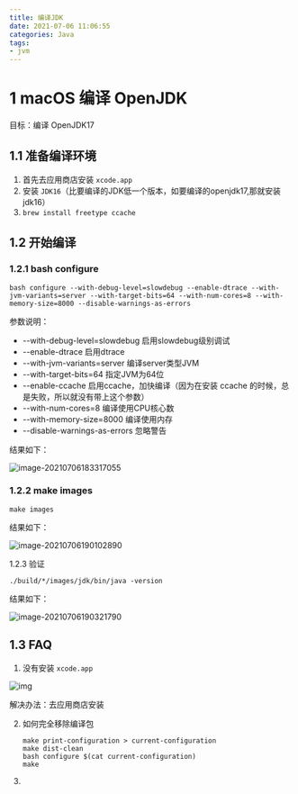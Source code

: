 ```yaml
---
title: 编译JDK
date: 2021-07-06 11:06:55
categories: Java
tags:
- jvm
---
```


# 1 macOS 编译 OpenJDK

目标：编译 OpenJDK17

## 1.1 准备编译环境

1. 首先去应用商店安装 `xcode.app`
2. 安装 `JDK16`（比要编译的JDK低一个版本，如要编译的openjdk17,那就安装jdk16）
3. `brew install freetype ccache`

<!-- more -->

## 1.2 开始编译

### 1.2.1 bash configure

```shell
bash configure --with-debug-level=slowdebug --enable-dtrace --with-jvm-variants=server --with-target-bits=64 --with-num-cores=8 --with-memory-size=8000 --disable-warnings-as-errors
```

参数说明：

- --with-debug-level=slowdebug 启用slowdebug级别调试
- --enable-dtrace 启用dtrace
- --with-jvm-variants=server 编译server类型JVM
- --with-target-bits=64 指定JVM为64位
- --enable-ccache 启用ccache，加快编译（因为在安装 ccache 的时候，总是失败，所以就没有带上这个参数）
- --with-num-cores=8 编译使用CPU核心数
- --with-memory-size=8000 编译使用内存
- --disable-warnings-as-errors 忽略警告

结果如下：

![image-20210706183317055](https://gitee.com/littlefxc/oss/raw/master/images/image-20210706183317055.png)

### 1.2.2 make images

```shell
make images
```

结果如下：

![image-20210706190102890](https://gitee.com/littlefxc/oss/raw/master/images/image-20210706190102890.png)

1.2.3 验证

```shell
./build/*/images/jdk/bin/java -version
```

结果如下：

![image-20210706190321790](https://gitee.com/littlefxc/oss/raw/master/images/image-20210706190321790.png)

## 1.3 FAQ

1. 没有安装 `xcode.app`

![img](https://gitee.com/littlefxc/oss/raw/master/images/1460000020736821.png)

解决办法：去应用商店安装

2. 如何完全移除编译包

   ```shell
   make print-configuration > current-configuration
   make dist-clean
   bash configure $(cat current-configuration)
   make
   ```

   

3. 

